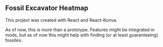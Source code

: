 ## Fossil Excavator Heatmap
This projext was created with React and React-Konva.

As of now, this is more than a prototype. Features might be integrated in mods, but as of now this might help with finding (or at least guaranteeing) fossiles.